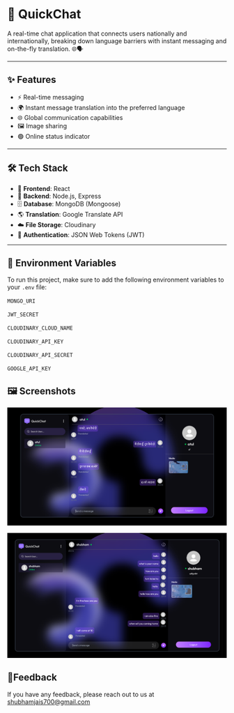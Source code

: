 # 💬 QuickChat

A real-time chat application that connects users nationally and internationally, breaking down language barriers with instant messaging and on-the-fly translation. 🌐🗣️

---

## ✨ Features

- ⚡ Real-time messaging  
- 🌍 Instant message translation into the preferred language  
- 🌐 Global communication capabilities  
- 🖼️ Image sharing  
- 🟢 Online status indicator  

---

## 🛠️ Tech Stack

- 🎨 **Frontend**: React  
- 🧠 **Backend**: Node.js, Express  
- 🗄️ **Database**: MongoDB (Mongoose)  
- 🌎 **Translation**: Google Translate API  
- ☁️ **File Storage**: Cloudinary  
- 🔐 **Authentication**: JSON Web Tokens (JWT)  

---

## 🔧 Environment Variables

To run this project, make sure to add the following environment variables to your `.env` file:


`MONGO_URI`

`JWT_SECRET`

`CLOUDINARY_CLOUD_NAME`

`CLOUDINARY_API_KEY`

`CLOUDINARY_API_SECRET`

`GOOGLE_API_KEY`

## 🖼️ Screenshots

![App Screenshot](https://github.com/shubhamjaiswal760/EasyChat/blob/081d5bcdb42482ae03b835e91ca0ebab02ca9534/ss1.png?raw=true)


![App Screenshot](https://github.com/shubhamjaiswal760/EasyChat/blob/main/ss2.png?raw=true)


## 💬Feedback

If you have any feedback, please reach out to us at shubhamjais700@gmail.com

